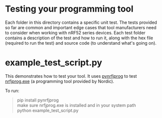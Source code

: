 # Testing your programming tool
Each folder in this directory contains a specific unit test. The tests provided so far are common and important edge cases that tool manufacturers need to consider when working with nRF52 series devices. Each test folder contains a description of the test and how to run it, along with the hex file (required to run the test) and source code (to understand what's going on).  

# example_test_script.py
This demonstrates how to test your tool. It uses [pynrfjprog](https://pypi.python.org/pypi/pynrfjprog/8.4.0) to test [nrfjprog.exe](https://www.nordicsemi.com/eng/nordic/Products/nRF51822/nRF5x-Command-Line-Tools-Win32/33444) (a programming tool provided by Nordic).  

To run:
> pip install pynrfjprog  
> make sure nrfjprog.exe is installed and in your system path  
> python example_test_script.py
